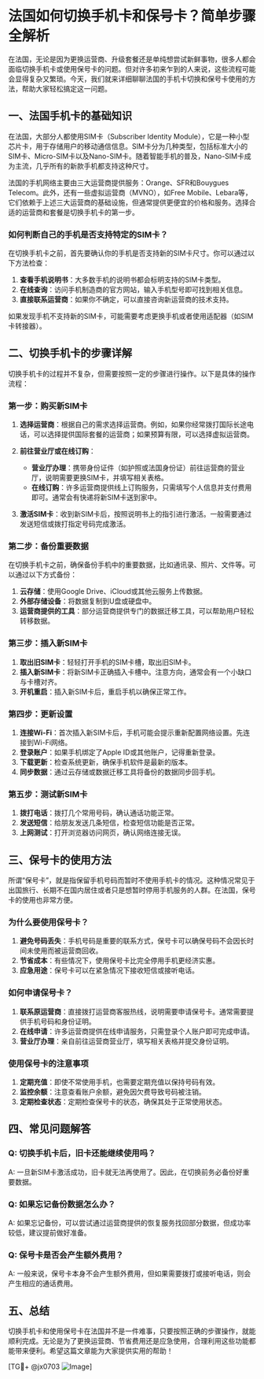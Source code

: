 # 法国如何切换手机卡和保号卡？简单步骤全解析

在法国，无论是因为更换运营商、升级套餐还是单纯想尝试新鲜事物，很多人都会面临切换手机卡或使用保号卡的问题。但对许多初来乍到的人来说，这些流程可能会显得复杂又繁琐。今天，我们就来详细聊聊法国的手机卡切换和保号卡使用的方法，帮助大家轻松搞定这一问题。

## 一、法国手机卡的基础知识

在法国，大部分人都使用SIM卡（Subscriber Identity Module），它是一种小型芯片卡，用于存储用户的移动通信信息。SIM卡分为几种类型，包括标准大小的SIM卡、Micro-SIM卡以及Nano-SIM卡。随着智能手机的普及，Nano-SIM卡成为主流，几乎所有的新款手机都支持这种尺寸。

法国的手机网络主要由三大运营商提供服务：Orange、SFR和Bouygues Telecom。此外，还有一些虚拟运营商（MVNO），如Free Mobile、Lebara等，它们依赖于上述三大运营商的基础设施，但通常提供更便宜的价格和服务。选择合适的运营商和套餐是切换手机卡的第一步。

### 如何判断自己的手机是否支持特定的SIM卡？

在切换手机卡之前，首先要确认你的手机是否支持新的SIM卡尺寸。你可以通过以下方法检查：

1. **查看手机说明书**：大多数手机的说明书都会标明支持的SIM卡类型。
2. **在线查询**：访问手机制造商的官方网站，输入手机型号即可找到相关信息。
3. **直接联系运营商**：如果你不确定，可以直接咨询新运营商的技术支持。

如果发现手机不支持新的SIM卡，可能需要考虑更换手机或者使用适配器（如SIM卡转接器）。

## 二、切换手机卡的步骤详解

切换手机卡的过程并不复杂，但需要按照一定的步骤进行操作。以下是具体的操作流程：

### 第一步：购买新SIM卡

1. **选择运营商**：根据自己的需求选择运营商。例如，如果你经常拨打国际长途电话，可以选择提供国际套餐的运营商；如果预算有限，可以选择虚拟运营商。
   
2. **前往营业厅或在线订购**：
   - **营业厅办理**：携带身份证件（如护照或法国身份证）前往运营商的营业厅，说明需要更换SIM卡，并填写相关表格。
   - **在线订购**：许多运营商提供线上订购服务，只需填写个人信息并支付费用即可。通常会有快递将新SIM卡送到家中。

3. **激活SIM卡**：收到新SIM卡后，按照说明书上的指引进行激活。一般需要通过发送短信或拨打指定号码完成激活。

### 第二步：备份重要数据

在切换手机卡之前，确保备份手机中的重要数据，比如通讯录、照片、文件等。可以通过以下方式备份：

1. **云存储**：使用Google Drive、iCloud或其他云服务上传数据。
2. **外部存储设备**：将数据复制到U盘或硬盘中。
3. **运营商提供的工具**：部分运营商提供专门的数据迁移工具，可以帮助用户轻松转移数据。

### 第三步：插入新SIM卡

1. **取出旧SIM卡**：轻轻打开手机的SIM卡槽，取出旧SIM卡。
2. **插入新SIM卡**：将新SIM卡正确插入卡槽中。注意方向，通常会有一个小缺口与卡槽对齐。
3. **开机重启**：插入新SIM卡后，重启手机以确保正常工作。

### 第四步：更新设置

1. **连接Wi-Fi**：首次插入新SIM卡后，手机可能会提示重新配置网络设置。先连接到Wi-Fi网络。
2. **登录账户**：如果手机绑定了Apple ID或其他账户，记得重新登录。
3. **下载更新**：检查系统更新，确保手机软件是最新的版本。
4. **同步数据**：通过云存储或数据迁移工具将备份的数据同步回手机。

### 第五步：测试新SIM卡

1. **拨打电话**：拨打几个常用号码，确认通话功能正常。
2. **发送短信**：给朋友发送几条短信，检查短信功能是否正常。
3. **上网测试**：打开浏览器访问网页，确认网络连接无误。

## 三、保号卡的使用方法

所谓“保号卡”，就是指保留手机号码而暂时不使用手机卡的情况。这种情况常见于出国旅行、长期不在国内居住或者只是想暂时停用手机服务的人群。在法国，保号卡的使用也非常方便。

### 为什么要使用保号卡？

1. **避免号码丢失**：手机号码是重要的联系方式，保号卡可以确保号码不会因长时间未使用而被运营商回收。
2. **节省成本**：有些情况下，使用保号卡比完全停用手机更经济实惠。
3. **应急用途**：保号卡可以在紧急情况下接收短信或接听电话。

### 如何申请保号卡？

1. **联系原运营商**：直接拨打运营商客服热线，说明需要申请保号卡。通常需要提供手机号码和身份证明。
2. **在线申请**：许多运营商提供在线申请服务，只需登录个人账户即可完成申请。
3. **营业厅办理**：亲自前往运营商营业厅，填写相关表格并提交身份证明。

### 使用保号卡的注意事项

1. **定期充值**：即使不常使用手机，也需要定期充值以保持号码有效。
2. **监控余额**：注意查看账户余额，避免因欠费导致号码被注销。
3. **定期检查状态**：定期检查保号卡的状态，确保其处于正常使用状态。

## 四、常见问题解答

### Q: 切换手机卡后，旧卡还能继续使用吗？
A: 一旦新SIM卡激活成功，旧卡就无法再使用了。因此，在切换前务必备份好重要数据。

### Q: 如果忘记备份数据怎么办？
A: 如果忘记备份，可以尝试通过运营商提供的恢复服务找回部分数据，但成功率较低，建议提前做好准备。

### Q: 保号卡是否会产生额外费用？
A: 一般来说，保号卡本身不会产生额外费用，但如果需要拨打或接听电话，则会产生相应的通话费用。

## 五、总结

切换手机卡和使用保号卡在法国并不是一件难事，只要按照正确的步骤操作，就能顺利完成。无论是为了更换运营商、节省费用还是应急使用，合理利用这些功能都能带来便利。希望这篇文章能为大家提供实用的帮助！

[TG💪+ @jx0703 ![Image](https://github.com/user-attachments/assets/dbca1d08-cadb-493c-b0ec-ad6f7a83f270)]